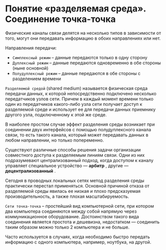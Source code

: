 # Понятие «разделяемая среда». Соединение точка-точка

Физические каналы связи делятся на несколько типов в зависимости от того, могут они передавать информацию в обоих направлениях или нет.

Направления передачи:

*    `Симплексный режим` – данные передаются только в одну сторону
*    `Дуплексный режим` – данные передаются одновременно в обе стороны (ныне основной)
*    `Полудуплексный режим` – данные передаются в обе стороны с разделением времени

 `Разделяемой средой` (shared medium) называется физическая среда передачи данных, к которой непосредственно подключено несколько передатчиков узлов сети. Причем в каждый момент времени только один из передатчиков какого-либо узла сети получает доступ к разделяемой среде и использует ее для передачи данных приемнику другого узла, подключенному к этой же среде.

В наиболее простом случае эффект разделения среды возникает при соединении двух интерфейсов с помощью полудуплексного канала связи, то есть такого канала, который может передавать данных в любом направлении, но только попеременно.

Существуют различные способы решения задачи организации совместного доступа к разделяемым линиям связи. Одни из них подразумевают централизованный подход, когда доступом к каналу управляет специальное устройство — **арбитр** , другие — **децентрализованный** .

Сегодня в проводных локальных сетях метод разделения среды практически перестал применяться. Основной причиной отказа от разделяемой среды явилась ее низкая и плохо предсказуемая производительность, а также плохая масштабируемость.

 `Сети точка-точка` – простейший вид компьютерной сети, при котором два компьютера соединяются между собой напрямую через коммуникационное оборудование. Достоинством такого вида соединения является простота и дешевизна, недостатком — соединить таким образом можно только 2 компьютера и не больше.

Часто используется в случаях, когда необходимо быстро передать информацию с одного компьютера, например, ноутбука, на другой.